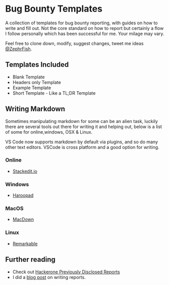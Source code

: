 # Bug Bounty Templates
A collection of templates for bug bounty reporting, with guides on how to write and fill out. Not the core standard on how to report but certainly a flow I follow personally which has been successful for me. Your milage may vary.

Feel free to clone down, modify, suggest changes, tweet me ideas [@ZephrFish](https://twitter.com/ZephrFish).

## Templates Included
- Blank Template
- Headers only Template
- Example Template
- Short Template - Like a TL;DR Template

## Writing Markdown 
Sometimes manipulating markdown for some can be an alien task, luckily there are several tools out there for writing it and helping out, below is a list of some for online,windows, OSX & Linux.

VS Code now supports markdown by default via plugins, and so do many other text editors. VSCode is cross platform and a good option for writing.

### Online
- [Stackedit.io](https://stackedit.io/)

### Windows
- [Haroopad](http://pad.haroopress.com/)

### MacOS
- [MacDown](http://macdown.uranusjr.com/)

### Linux
- [Remarkable](https://remarkableapp.github.io/)

## Further reading
- Check out [Hackerone Previously Disclosed Reports](https://hackerone.com/hacktivity?sort_type=latest_disclosable_activity_at&filter=type%3Apublic&page=1)
- I did a [blog post](https://blog.zsec.uk/stay-beautiful-stay-verbose/) on writing reports.
